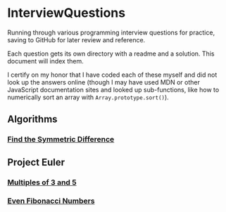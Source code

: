 # InterviewQuestions
Running through various programming interview questions for practice, saving to GitHub for later review and reference.

Each question gets its own directory with a readme and a solution. This document will index them.

I certify on my honor that I have coded each of these myself and did not look up the answers online (though I may have used MDN or other JavaScript documentation sites and looked up sub-functions, like how to numerically sort an array with `Array.prototype.sort()`).

## Algorithms
### [Find the Symmetric Difference](./find_the_symmetric_difference)

## Project Euler
### [Multiples of 3 and 5](./Project%20Euler%20-%20Multiples%20of%203%20and%205)
### [Even Fibonacci Numbers](Project%20Euler%20Even%20Fibonacci%20Numbers)
